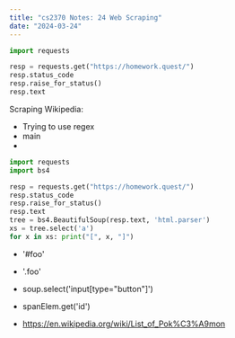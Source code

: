 ```yaml
---
title: "cs2370 Notes: 24 Web Scraping"
date: "2024-03-24"
---
```




```python
import requests

resp = requests.get("https://homework.quest/")
resp.status_code
resp.raise_for_status()
resp.text
```


Scraping Wikipedia:

 - Trying to use regex
 - main
 - 




```python
import requests
import bs4

resp = requests.get("https://homework.quest/")
resp.status_code
resp.raise_for_status()
resp.text
tree = bs4.BeautifulSoup(resp.text, 'html.parser')
xs = tree.select('a')
for x in xs: print("[", x, "]")
```

 - '#foo'
 - '.foo'
 - soup.select('input[type="button"]')
 - spanElem.get('id')


 - https://en.wikipedia.org/wiki/List_of_Pok%C3%A9mon
